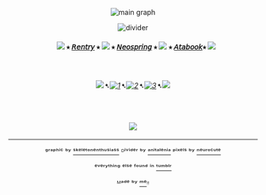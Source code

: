 <div align="center">


![main graph](https://64.media.tumblr.com/40c0862d4d852a193402ad0032598be3/fd2cf237f3660e90-0e/s1280x1920/3cb4baa3eb453aedc1cf1d48a73650c8eb71d7e2.gifv)

![divider](https://64.media.tumblr.com/172deb5872ced0e59fed82a82f34ec0a/962596485191520a-5f/s2048x3072/bcf4c49eb5f87c6f2191cafc9075b30aa50db98c.pnj)


#### ㅤ![](https://64.media.tumblr.com/06540445b2cd7256466560ec12ddcda9/d072aa7bfa55c889-dd/s75x75_c1/5821a1e9a1932521536d66946f897356d0045e28.gifv) ⭑ [𝘙𝘦𝘯𝘵𝘳𝘺](https://rentry.co/FurinaTheFountain) ⭑  ![](https://64.media.tumblr.com/618eae7425661f454ac90f5dec605eca/d072aa7bfa55c889-e1/s75x75_c1/5dc72bbbd3edaed13dd824ee2f4029238ac144bf.gifv) ⭑ [𝘕𝘦𝘰𝘴𝘱𝘳𝘪𝘯𝘨](https://neospring.org/@furinathefountain) ⭑  ![](https://64.media.tumblr.com/06540445b2cd7256466560ec12ddcda9/d072aa7bfa55c889-dd/s75x75_c1/5821a1e9a1932521536d66946f897356d0045e28.gifv) ⭑ [𝘈𝘵𝘢𝘣𝘰𝘰𝘬](https://furinathefountain.atabook.org/)⭑ ![](https://64.media.tumblr.com/618eae7425661f454ac90f5dec605eca/d072aa7bfa55c889-e1/s75x75_c1/5dc72bbbd3edaed13dd824ee2f4029238ac144bf.gifv)



ㅤ

###### ![](https://64.media.tumblr.com/fb3d8f463dccd57d194b9947a014d6c7/d072aa7bfa55c889-3c/s75x75_c1/5947d5859092f0b248994344e9f6958695fbfc4b.gifv)➷[![1](https://64.media.tumblr.com/63da2be9792f54be1a7cc71e47818bd0/828870b2d99689c2-b1/s75x75_c1/72514a3f363f3701c3bb830c89ce5d3a555aa3cf.pnj)](https://rentry.co/linkrose)➷[![2](https://64.media.tumblr.com/e15cdc53fe9810a04873f876f09a57e9/828870b2d99689c2-db/s75x75_c1/703fb8a8389c30b88b84ce08b67049e8891c9c70.pnj)](https://rentry.co/Rose1kins)➷[![3](https://64.media.tumblr.com/022a22573d89c8013404b4fcb91ab53f/828870b2d99689c2-53/s75x75_c1/dfaa245137fc6a286a52aad01fdd3d65574bdda9.pnj)](https://rentry.co/byiInts)➷![](https://64.media.tumblr.com/f256f49b8b6f3ee6342e1ee7a3cc9889/d072aa7bfa55c889-5a/s75x75_c1/3bd1a2b3f2d8f620df17003721172d8a1e486ed1.gifv)

ㅤ


ㅤ
[![](https://64.media.tumblr.com/a317a413b994e3c4a01aff8bf072caae/fd2cf237f3660e90-53/s100x200/79445e3eb9178815958b4f88bbd540fb19a67a82.gifv)](https://github.com/Th3Kxka) ㅤ


---

ᵍʳᵃᵖʰⁱᶜ ᵇʸ [ˢᵏᵉˡᵉᵗᵒⁿᵉⁿᵗʰᵘˢⁱᵃˢˢ](https://www.tumblr.com/skeletonenthusiass) ᴰⁱᵛⁱᵈᵉʳ ᵇʸ [ᵃⁿⁱᵗᵃˡᵉⁿⁱᵃ](https://www.tumblr.com/anitalenia) ᵖⁱˣᵉˡˢ ᵇʸ [ⁿᵉᵘʳᵒᶜᵘᵗᵉ](https://www.tumblr.com/neurocute)

ᵉᵛᵉʳʸᵗʰⁱⁿᵍ ᵉˡˢᵉ ᶠᵒᵘⁿᵈ ⁱⁿ  [ᵗᵘᵐᵇˡʳ](https://www.tumblr.com)

ᴹᵃᵈᵉ ᵇʸ [ᵐᵉ](https://github.com/FurinaTheFountain)ᵎᵎ

